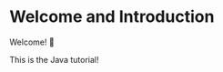 # <i class="fas fa-hand-sparkles fa-fw"></i> Welcome and Introduction

Welcome! 🎉

This is the Java tutorial!